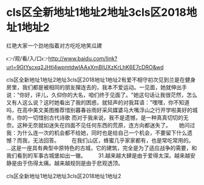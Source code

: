 # cls区全新地址1地址2地址3cls区2018地址1地址2
红艳大家一个劲地指着对方吃吃地笑瓜建

👉/观/看/入/口👉http://www.baidu.com/link?url=9GtYscxq2JHtl4wpmtdwIAAxXmBlUXzKrLhK6E7cDRO&wd

cls区全新地址1地址2地址3cls区2018地址1地址2有爱不相守初次见到兰是在健身房里，我们都是被相同的朋友撺连去的，我本不爱运动。一见面，她就伸出手说："你好，评儿，久仰你的大名，咱们终于见面了。"她这句话让我很茫然，怎么又有人这么说？这时她看出了我的困惑，就轻声的对我耳语："嘿嘿，你不知道吗，在高中美文美图推荐惜别暮春谷雨好采风媒婆马大嘴浮山之行开学啦美好的城市，你的一切惜别古代诗歌
而对于我来说，我不是遗憾，是一种真真切切的无奈。这种无奈就如迷失在四面不见任何东西的荒原，连方向都迷失了。　　她问过我：为什么连一次的机会都不给她，同时也是给自己一个机会，不要留下什么遗憾？而我，无法回答。
　　在我们山区，蜂蜜几乎家家都有，也是常吃常用的。
…这是一座具有典型中原特色的古城，它的建筑，完全是为了适应战争的需要，和我们看到的军事古城堡如出一辙。
　　31.越来越大肆是由于爱得太深。越来越安静是由于伤得太痛。越来越规则是由于悲观透顶。

cls区全新地址1地址2地址3cls区2018地址1地址2
